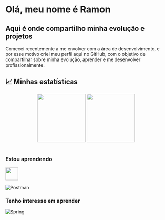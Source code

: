# Olá, meu nome é Ramon

## Aqui é onde compartilho minha evolução e projetos

Comecei recentemente a me envolver com a área de desenvolvimento, e por esse motivo criei meu perfil aqui no GitHub, com o objetivo de compartilhar sobre minha evolução, aprender e me desenvolver profissionalmente.

## :chart_with_upwards_trend: Minhas estatísticas

 <div align='center'>
  <img height="150em" src="https://github-readme-stats.vercel.app/api?username=Ramon-BG&show_icons=true&theme=blue-green&include_all_commits=true&count_private=true"/>
  <img height="150em" src="https://github-readme-stats.vercel.app/api/top-langs/?username=Ramon-BG&layout=compact&langs_count=7&theme=blue-green"/>
</div>
</br>

<!-- ### Ferramentas e Tecnologias -->

### Estou aprendendo

<img src="https://cdn.jsdelivr.net/gh/devicons/devicon/icons/java/java-original.svg" width="40" height="40"/>

![Postman](https://img.shields.io/badge/Postman-FF6C37?style=for-the-badge&logo=postman&logoColor=white)

### Tenho interesse em aprender

![Spring](https://img.shields.io/badge/spring-%236DB33F.svg?style=for-the-badge&logo=spring&logoColor=white)
